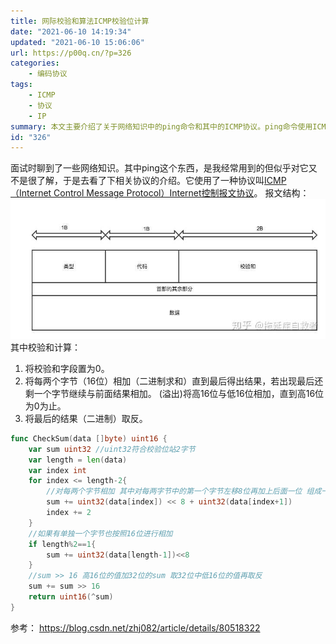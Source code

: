 ```yaml
---
title: 网际校验和算法ICMP校验位计算
date: "2021-06-10 14:19:34"
updated: "2021-06-10 15:06:06"
url: https://p00q.cn/?p=326
categories:
    - 编码协议
tags:
    - ICMP
    - 协议
    - IP
summary: 本文主要介绍了关于网络知识中的ping命令和其中的ICMP协议。ping命令使用ICMP协议来进行网络连接测试，在ping命令中，发送的数据包中包含了校验和字段。校验和的计算过程是将每两个字节相加，直到最后得出结果，并与前面的结果相加，然后取结果的反码作为最终的校验和。文章还给出了一个Go语言代码示例，展示了如何计算校验和。
id: "326"
---
```


面试时聊到了一些网络知识。其中ping这个东西，是我经常用到的但似乎对它又不是很了解，于是去看了下相关协议的介绍。它使用了一种协议叫[ICMP（Internet Control Message Protocol）Internet控制报文协议](https://baike.baidu.com/item/ICMP)。
报文结构：![image.png](../res/img/326-1.png)
其中校验和计算：
1. 将校验和字段置为0。
2. 将每两个字节（16位）相加（二进制求和）直到最后得出结果，若出现最后还剩一个字节继续与前面结果相加。
(溢出)将高16位与低16位相加，直到高16位为0为止。
3. 将最后的结果（二进制）取反。
```Go
func CheckSum(data []byte) uint16 {
	var sum uint32 //uint32符合校验位站2字节
	var length = len(data)
	var index int
	for index <= length-2{
		//对每两个字节相加 其中对每两字节中的第一个字节左移8位再加上后面一位 组成一个16位数加到结果中
		sum += uint32(data[index]) << 8 + uint32(data[index+1])
		index += 2
	}
	//如果有单独一个字节也按照16位进行相加
	if length%2==1{
		sum += uint32(data[length-1])<<8
	}
	//sum >> 16 高16位的值加32位的sum 取32位中低16位的值再取反
	sum += sum >> 16
	return uint16(^sum)
}
```
参考：
https://blog.csdn.net/zhj082/article/details/80518322
